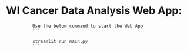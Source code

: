 # WI Cancer Data Analysis Web App:
              Use the below command to start the Web App 
              ```
              
              streamlit run main.py
              ```
